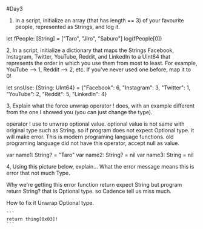 #Day3

1. In a script, initialize an array (that has length == 3) of your favourite people, represented as Strings, and log it.

let fPeople: [String] = ["Taro", "Jiro", "Saburo"]
log(fPeople[0])

2, In a script, initialize a dictionary that maps the Strings Facebook, Instagram, Twitter, YouTube, Reddit, and LinkedIn to a UInt64 that represents the order in which you use them from most to least. For example, YouTube --> 1, Reddit --> 2, etc. If you've never used one before, map it to 0!

let snsUse: {String: UInt64} = {"Facebook": 6, "Instagram": 3, "Twitter": 1, "YouTube": 2, "Reddit": 5, "LinkedIn": 4}

3, Explain what the force unwrap operator ! does, with an example different from the one I showed you (you can just change the type).

operator ! use to unwrap optional value. optional value is not same with original type such as String. so if program does not expect Optional type. it will make error.
This is modern programing language functions. old programing language did not have this operator, accept null as value.

var name1: String? = "Taro"
var name2: String? = nil
var name3: String = nil

4, Using this picture below, explain...
What the error message means
    this is error that not much Type.

Why we're getting this error
    function return expect String but program return String? that is Optional type. so Cadence tell us miss much.

How to fix it
    Unwrap Optional type.

    ```
    return thing[0x03]!  
    ```

